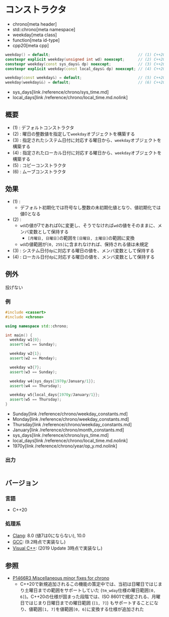 # コンストラクタ
* chrono[meta header]
* std::chrono[meta namespace]
* weekday[meta class]
* function[meta id-type]
* cpp20[meta cpp]

```cpp
weekday() = default;                                       // (1) C++20
constexpr explicit weekday(unsigned int wd) noexcept;      // (2) C++20
constexpr weekday(const sys_days& dp) noexcept;            // (3) C++20
constexpr explicit weekday(const local_days& dp) noexcept; // (4) C++20

weekday(const weekday&) = default;                         // (5) C++20
weekday(weekday&&) = default;                              // (6) C++20
```
* sys_days[link /reference/chrono/sys_time.md]
* local_days[link /reference/chrono/local_time.md.nolink]

## 概要
- (1) : デフォルトコンストラクタ
- (2) : 曜日の整数値を指定して`weekday`オブジェクトを構築する
- (3) : 指定されたシステム日付に対応する曜日から、`weekday`オブジェクトを構築する
- (4) : 指定されたローカル日付に対応する曜日から、`weekday`オブジェクトを構築する
- (5) : コピーコンストラクタ
- (6) : ムーブコンストラクタ


## 効果
- (1) :
    - デフォルト初期化では符号なし整数の未初期化値となり、値初期化では値0となる
- (2) :
    - `wd`の値が7であれば0に変更し、そうでなければ`wd`の値をそのままに、メンバ変数として保持する
        - `[月曜日, 日曜日]`の範囲を`[日曜日, 土曜日]`の範囲に変換
    - `wd`の値範囲が`[0, 255]`に含まれなければ、保持される値は未規定
- (3) : システム日付`dp`に対応する曜日の値を、メンバ変数として保持する
- (4) : ローカル日付`dp`に対応する曜日の値を、メンバ変数として保持する


## 例外
投げない


### 例
```cpp example
#include <cassert>
#include <chrono>

using namespace std::chrono;

int main() {
  weekday w1{0};
  assert(w1 == Sunday);

  weekday w2{1};
  assert(w2 == Monday);

  weekday w3{7};
  assert(w3 == Sunday);

  weekday w4{sys_days{1970y/January/1}};
  assert(w4 == Thursday);

  weekday w5{local_days{1970y/January/1}};
  assert(w5 == Thursday);
}
```
* Sunday[link /reference/chrono/weekday_constants.md]
* Monday[link /reference/chrono/weekday_constants.md]
* Thursday[link /reference/chrono/weekday_constants.md]
* January[link /reference/chrono/month_constants.md]
* sys_days[link /reference/chrono/sys_time.md]
* local_days[link /reference/chrono/local_time.md.nolink]
* 1970y[link /reference/chrono/year/op_y.md.nolink]

### 出力
```
```

## バージョン
### 言語
- C++20

### 処理系
- [Clang](/implementation.md#clang): 8.0 (値7は0にならない), 10.0
- [GCC](/implementation.md#gcc): (9.2時点で実装なし)
- [Visual C++](/implementation.md#visual_cpp): (2019 Update 3時点で実装なし)


## 参照
- [P1466R3 Miscellaneous minor fixes for chrono](http://www.open-std.org/jtc1/sc22/wg21/docs/papers/2019/p1466r3.html)
    - C++20で新規追加されるこの機能の策定中では、当初は日曜日ではじまり土曜日までの範囲をサポートしていた (`tm_wday`仕様の曜日範囲`[0, 6]`)。C++20の仕様が固まった段階では、ISO 8601で規定される、月曜日ではじまり日曜日までの曜日範囲 (`[1, 7]`) もサポートすることになり、値範囲`[1, 7]`を値範囲`[0, 6]`に変換する仕様が追加された
